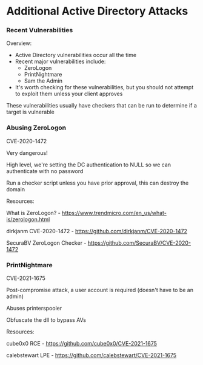 # Additional Active Directory Attacks

### Recent Vulnerabilities

Overview:

- Active Directory vulnerabilities occur all the time
- Recent major vulnerabilities include:
	- ZeroLogon
	- PrintNightmare
	- Sam the Admin
- It's worth checking for these vulnerabilities, but you should not attempt to exploit them unless your 
client approves

These vulnerabilities usually have checkers that can be run to determine if a target is vulnerable

### Abusing ZeroLogon

CVE-2020-1472

Very dangerous!

High level, we're setting the DC authentication to NULL so we can authenticate with no password

Run a checker script unless you have prior approval, this can destroy the domain

Resources:

What is ZeroLogon? - https://www.trendmicro.com/en_us/what-is/zerologon.html

dirkjanm CVE-2020-1472 - https://github.com/dirkjanm/CVE-2020-1472

SecuraBV ZeroLogon Checker - https://github.com/SecuraBV/CVE-2020-1472

### PrintNightmare

CVE-2021-1675

Post-compromise attack, a user account is required (doesn't have to be an admin)

Abuses printerspooler

Obfuscate the dll to bypass AVs

Resources:

cube0x0 RCE - https://github.com/cube0x0/CVE-2021-1675

calebstewart LPE - https://github.com/calebstewart/CVE-2021-1675
